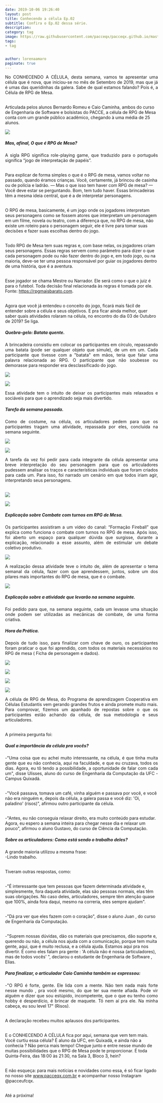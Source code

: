 ```yaml
---
date: 2019-10-06 19:26:40
layout: post
title: Conhecendo a célula Ep.02
subtitle: Confira o Ep.02 dessa série.
description: 
category: tag
image: https://raw.githubusercontent.com/pacceqx/pacceqx.github.io/master/assets/pic/2019-10-07/capa.png
tags:
- tag


author: lorenaamaro
paginate: true
---
```

<p style="text-align: justify">
No CONHECENDO A CÉLULA, desta semana, vamos te apresentar uma célula que é nova, que iniciou-se no mês de Setembro de 2019, mas que já é umas das queridinhas da galera. Sabe de qual estamos falando? Pois é, a Célula de RPG de Mesa.<br><br>

Articulada pelos alunos Bernardo Romeu e Caio Caminha, ambos do curso de Engenharia de Software e bolsistas do PACCE, a célula de RPG de Mesa conta com um grande público acadêmico, chegando à uma média de 25 alunos.<br>
</p>

![](https://raw.githubusercontent.com/pacceqx/pacceqx.github.io/master/assets/pic/2019-10-07/img1.png)


##### Mas, afinal, O que é RPG de Mesa? <br>
<p style="text-align: justify">
A sigla RPG significa role-playing game, que traduzido para o português significa “jogo de interpretação de papéis”.<br><br>

Para explicar de forma simples o que é o RPG de mesa, vamos voltar no passado, quando éramos crianças. Você, certamente, já brincou de casinha ou de polícia e ladrão. — Mas o que isso tem haver com RPG de mesa? — Você deve estar se perguntando. Bom, tem tudo haver. Essas brincadeiras têm a mesma ideia central, que é a de interpretar personagens.<br><br>

O RPG de mesa, basicamente, é um jogo onde os jogadores interpretam seus personagens como se fossem atores que interpretam um personagem em um filme, novela ou teatro, com a diferença que, no RPG de mesa, não existe um roteiro para o personagem seguir, ele é livre para tomar suas decisões e fazer suas escolhas dentro do jogo.<br><br>

Todo RPG de Mesa tem suas regras e, com base nelas, os jogadores criam seus personagens. Essas regras servem como parâmetro para dizer o que cada personagem pode ou não fazer dentro do jogo e, em todo jogo, ou na maioria, deve-se ter uma pessoa responsável por guiar os jogadores dentro de uma história, que é a aventura. <br><br>

Esse jogador se chama Mestre ou Narrador. Ele será como o que o juiz é para o futebol. Toda decisão final relacionada às regras é tomada por ele.<br>
Fonte: https://rpgmaisbarato.com. <br><br>

Agora que você já entendeu o conceito do jogo, ficará mais fácil de entender sobre a célula e seus objetivos. E pra ficar ainda melhor, quer saber quais atividades rolaram na célula, no encontro do dia 03 de Outubro de 2019? Se liga.<br>
</p>

##### Quebra-gelo: Batata quente.<br>
<p style="text-align: justify">
A brincadeira consistiu em colocar os participantes em círculo, repassando uma batata (pode ser qualquer objeto que simule), de um em um. Cada participante que tivesse com a "batata" em mãos, teria que falar uma palavra relacionada ao RPG. O participante que não soubesse ou demorasse para responder era desclassificado do jogo. <br>
</p>

![](https://raw.githubusercontent.com/pacceqx/pacceqx.github.io/master/assets/pic/2019-10-07/img2.png)

![](https://raw.githubusercontent.com/pacceqx/pacceqx.github.io/master/assets/pic/2019-10-07/img3.png)


<p style="text-align: justify">
Essa atividade tem o intuito de deixar os participantes mais relaxados e sociáveis para que o aprendizado seja mais divertido.<br>
</p>

##### Tarefa da semana passada.<br>
<p style="text-align: justify">
Como de costume, na célula, os articuladores pedem para que os participantes tragam uma atividade, repassada por eles, concluída na semana seguinte.<br>
</p>

![](https://raw.githubusercontent.com/pacceqx/pacceqx.github.io/master/assets/pic/2019-10-07/img4.png)

![](https://raw.githubusercontent.com/pacceqx/pacceqx.github.io/master/assets/pic/2019-10-07/img5.png)

<p style="text-align: justify">
A tarefa da vez foi pedir para cada integrante da célula apresentar uma breve interpretação do seu personagem para que os articuladores pudessem analisar os traços e características individuais que foram criados para cada um. Para isso, foi narrado um cenário em que todos iriam agir, interpretando seus personagens.<br><br>
</p>

![](https://raw.githubusercontent.com/pacceqx/pacceqx.github.io/master/assets/pic/22019-10-07/img6.png)

![](https://raw.githubusercontent.com/pacceqx/pacceqx.github.io/master/assets/pic/2019-10-07/img7.png)

##### Explicação sobre  Combate com turnos em RPG de Mesa. <br>
<p style="text-align: justify">
Os participantes assistiram a  um vídeo do canal: “Formação Fireball” que explica como funciona o combate com turnos no RPG de mesa. Após isso, foi aberto um espaço para qualquer dúvida que surgisse, durante a explicação, relacionado a esse assunto, além de estimular um debate coletivo produtivo. <br>
</p>

![](https://raw.githubusercontent.com/pacceqx/pacceqx.github.io/master/assets/pic/2019-10-07/img8.png)

<p style="text-align: justify">
A realização dessa atividade teve o intuito de, além de apresentar o tema semanal da célula, fazer com que aprendessem, juntos, sobre um dos pilares mais importantes do RPG de mesa, que é o combate.<br>

</p>

![](https://raw.githubusercontent.com/pacceqx/pacceqx.github.io/master/assets/pic/2019-10-07/img9.png)

##### Explicação sobre a atividade que levarão na semana seguinte.<br>
<p style="text-align: justify">
Foi pedido para que, na semana seguinte, cada um levasse uma situação onde podem ser utilizadas as mecânicas de combate, de uma forma criativa.<br>
</p>

##### Hora da Prática.<br>
<p style="text-align: justify">
Depois de tudo isso, para finalizar com chave de ouro, os participantes foram praticar o que foi aprendido, com todos os materiais necessários no RPG de mesa ( Ficha de personagem 
 e dados).<br>
 </p>

![](https://raw.githubusercontent.com/pacceqx/pacceqx.github.io/master/assets/pic/2019-10-07/img10.png)

![](https://raw.githubusercontent.com/pacceqx/pacceqx.github.io/master/assets/pic/2019-10-07/img11.png)

![](https://raw.githubusercontent.com/pacceqx/pacceqx.github.io/master/assets/pic/2019-10-07/img12.png)

![](https://raw.githubusercontent.com/pacceqx/pacceqx.github.io/master/assets/pic/2019-10-07/img13.png)


<p style="text-align: justify">
A célula de RPG de Mesa, do Programa de aprendizagem Cooperativa em Células Estudantis vem gerando grandes frutos e ainda promete muito mais. Para comprovar, fizemos um apanhado de repostas sobre o  que os participantes estão achando da célula, de sua metodologia e seus articuladores.<br><br>

A primeira pergunta foi:
</p>

##### Qual a importância da célula pra vocês?<br>
<p style="text-align: justify">
-"Uma coisa que eu achei muito interessante, na célula, é que tinha muita gente que eu não conhecia, aqui na faculdade, e que eu cruzava, todos os dias. Agora, eu tô tendo a possibilidade, a oportunidade de falar com cada um", disse Ulisses, aluno do curso de  Engenharia da Computação da UFC - Campus Quixadá.<br><br>

-"Você passava, tomava um café, vinha alguém e passava por você, e você não era ninguém e, depois da célula, a galera passa e você diz:  'Oi, paladino' (risos)", afirmou outro participante da célula.<br><br>

-"Antes, eu não conseguia relaxar direito, era muito conteúdo para estudar. Agora, eu espero a semana inteira para chegar nesse dia e relaxar um pouco", afirmou o aluno Gustavo, do curso de Ciência da Computação.<br>
</p>


##### Sobre os articuladores: Como está sendo o trabalho deles?
<p style="text-align: justify">
A grande maioria utilizou a mesma frase:<br>
-Lindo trabalho.<br><br>

Tiveram outras respostas, como:<br><br>

-"É interessante que tem pessoas que fazem determinada atividade e, simplesmente, fora daquela atividade, elas são pessoas normais, elas têm suas obrigações. No caso deles, articuladores, sempre têm atenção quase que 100%, ainda fora daqui, mesmo na correria, eles sempre ajudam". <br><br>

-"Dá pra ver que eles fazem com o coração", disse o aluno Juan , do curso de Engenharia da Computação. <br><br>

-"Suprem nossas dúvidas, dão os materiais que precisamos, dão suporte e, querendo ou não, a célula nos ajuda com a comunicação, porque tem muita gente, aqui, que é muito reclusa, e a célula ajuda. Estamos aqui pra nos divertir. É como eles falam pra gente : 'A célula não é nossa (articuladores), mas de todos vocês' ", declarou o estudante de Engenharia de Software , Elias.<br>
</p>

##### Para finalizar, o articulador Caio Caminha também se expressou:<br>
<p style="text-align: justify">
-"O RPG é forte, gente. Ele lida com a mente. Não tem nada mais forte nesse mundo , pra você mesmo, do que ter sua mente afiada. Pode vir alguém e dizer que sou estúpido, incompetente, que o que eu tenho como hobby é desperdício, é brincar de maquete. Tô nem aí pra ele. Na minha cabeça, eu sou level 17" (Risos).<br><br>

A declaração recebeu muitos aplausos dos participantes.<br><br>

E o CONHECENDO A CÉLULA fica por aqui, semana que vem tem mais. Você curtiu essa célula? É aluno da UFC, em Quixadá, e ainda não a conhecia ? Não perca mais tempo! Chegue junto e entre nesse mundo de muitas possibilidades que o RPG de Mesa pode te proporcionar. É toda Quinta-Feira, das 18:00 às 21:30, na Sala 3, Bloco 3, hein?<br><br>

E não esqueça: para mais notícias e novidades como essa, é só ficar ligado no nosso site www.pacceqx.com.br e acompanhar nosso Instagram @pacceufcqx.
<br><br>

Até a próxima!<br><br>
</p>




